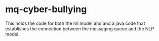 # mq-cyber-bullying

This holds the code for both the ml model and and a java code that establishes the connection between the messaging queue and the NLP model.
